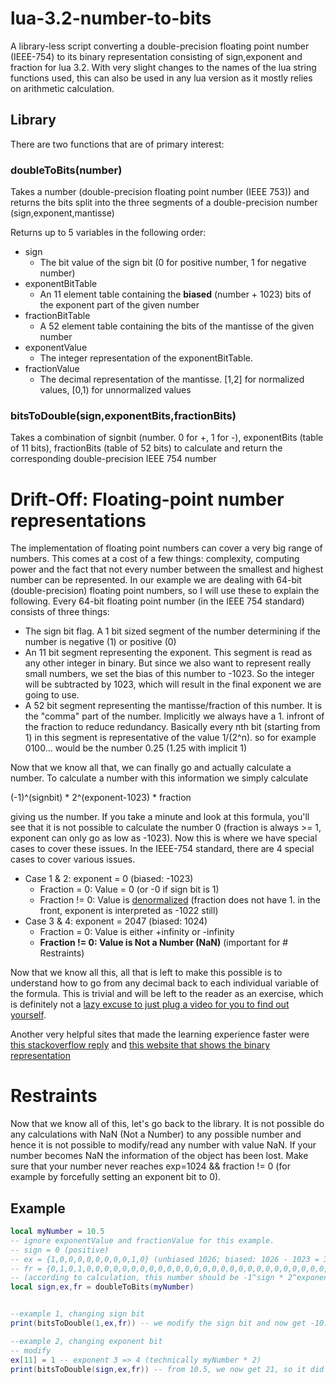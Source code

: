 # lua-3.2-number-to-bits
A library-less script converting a double-precision floating point number (IEEE-754) to its binary representation consisting of sign,exponent and fraction for lua 3.2. With very slight changes to the names of the lua string functions used, this can also be used in any lua version as it mostly relies on arithmetic calculation. 

## Library
There are two functions that are of primary interest:

### doubleToBits(number)
Takes a number (double-precision floating point number (IEEE 753)) and returns the bits split into the three segments of a double-precision number (sign,exponent,mantisse)

Returns up to 5 variables in the following order:
- sign
  - The bit value of the sign bit (0 for positive number, 1 for negative number)
- exponentBitTable
  - An 11 element table containing the **biased** (number + 1023) bits of the exponent part of the given number
- fractionBitTable 
  - A 52 element table containing the bits of the  mantisse of the given number
- exponentValue 
  - The integer representation of the exponentBitTable.
- fractionValue
  - The decimal representation of the mantisse. [1,2] for normalized values, [0,1) for unnormalized values
  
### bitsToDouble(sign,exponentBits,fractionBits)
Takes a combination of signbit (number. 0 for +, 1 for -), exponentBits (table of 11 bits), fractionBits (table of 52 bits) to calculate and return the corresponding double-precision IEEE 754 number

# Drift-Off: Floating-point number representations
The implementation of floating point numbers can cover a very big range of numbers. This comes at a cost of a few things: complexity, computing power and the fact that not every number between the smallest and highest number can be represented.
In our example we are dealing with 64-bit (double-precision) floating point numbers, so I will use these to explain the following.
Every 64-bit floating point number (in the IEEE 754 standard) consists of three things:
- The sign bit flag. A 1 bit sized segment of the number determining if the number is negative (1) or positive (0)
- An 11 bit segment representing the exponent. This segment is read as any other integer in binary. But since we also want to represent really small numbers, we set the bias of this number to -1023. So the integer will be subtracted by 1023, which will result in the final exponent we are going to use.
- A 52 bit segment representing the mantisse/fraction of this number. It is the "comma" part of the number. Implicitly we always have a 1. infront of the fraction to reduce redundancy. Basically every nth bit (starting from 1) in this segment is representative of the value 1/(2^n). so for example 0100... would be the number 0.25 (1.25 with implicit 1)

Now that we know all that, we can finally go and actually calculate a number. To calculate a number with this information we simply calculate

(-1)^(signbit) * 2^(exponent-1023) * fraction 

giving us the number. If you take a minute and look at this formula, you'll see that it is not possible to calculate the number 0 (fraction is always >= 1, exponent can only go as low as -1023). Now this is where we have special cases to cover these issues. In the IEEE-754 standard, there are 4 special cases to cover various issues.

- Case 1 & 2: exponent = 0 (biased: -1023)
  - Fraction = 0: Value = 0 (or -0 if sign bit is 1)
  - Fraction != 0: Value is [denormalized](https://en.wikipedia.org/wiki/Subnormal_number) (fraction does not have 1. in the front, exponent is interpreted as -1022 still)
- Case 3 & 4: exponent = 2047 (biased: 1024)
  - Fraction = 0: Value is either +infinity or -infinity
  - **Fraction != 0: Value is Not a Number (NaN)** (important for # Restraints)

Now that we know all this, all that is left to make this possible is to understand how to go from any decimal back to each individual variable of the formula. This is trivial and will be left to the reader as an exercise, which is definitely not a [lazy excuse to just plug a video for you to find out yourself](https://www.youtube.com/watch?v=ZrlQpzc61Vc).

Another very helpful sites that made the learning experience faster were [this stackoverflow reply](https://stackoverflow.com/a/57443984) and [this website that shows the binary representation](http://weitz.de/ieee/)

# Restraints 
Now that we know all of this, let's go back to the library. It is not possible do any calculations with NaN (Not a Number) to any possible number and hence it is not possible to modify/read any number with value NaN. If your number becomes NaN the information of the object has been lost. Make sure that your number never reaches exp=1024 && fraction != 0 (for example by forcefully setting an exponent bit to 0). 

## Example
```lua
local myNumber = 10.5
-- ignore exponentValue and fractionValue for this example.
-- sign = 0 (positive)
-- ex = {1,0,0,0,0,0,0,0,0,1,0} (unbiased 1026; biased: 1026 - 1023 = 3)
-- fr = {0,1,0,1,0,0,0,0,0,0,0,0,0,0,0,0,0,0,0,0,0,0,0,0,0,0,0,0,0,0,0,0,0,0,0,0,0,0,0,0,0,0,0,0,0,0,0,0,0,0,0,0} (1.3125)
-- (according to calculation, this number should be -1^sign * 2^exponent * fraction = -1^0 * 2^3 * 1.3125 = 10.5)
local sign,ex,fr = doubleToBits(myNumber)


--example 1, changing sign bit
print(bitsToDouble(1,ex,fr)) -- we modify the sign bit and now get -10.5

--example 2, changing exponent bit
-- modify
ex[11] = 1 -- exponent 3 => 4 (technically myNumber * 2)
print(bitsToDouble(sign,ex,fr)) -- from 10.5, we now get 21, so it did what we expected it to :)

```

